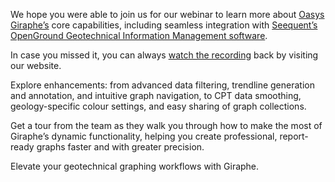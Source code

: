 We hope you were able to join us for our webinar to learn more about [Oasys Giraphe’s](https://www.oasys-software.com/products/giraphe/) core capabilities, including seamless integration with [Seequent’s OpenGround Geotechnical Information Management software](https://eur01.safelinks.protection.outlook.com/?url=https%3A%2F%2Fwww.seequent.com%2Fopenground%2F%3Futm_source%3Doasys%26utm_medium%3Dlanding%2Bpage%26utm_campaign%3Doasys%2Bgiraphe%26utm_id%3Dseequent-oasys&data=05%7C02%7CNeave.Ritchie%40arup.com%7Cb7118ce033cb4aae20a408dd870a4235%7C4ae48b41013745998661fc641fe77bea%7C0%7C0%7C638815200305327150%7CUnknown%7CTWFpbGZsb3d8eyJFbXB0eU1hcGkiOnRydWUsIlYiOiIwLjAuMDAwMCIsIlAiOiJXaW4zMiIsIkFOIjoiTWFpbCIsIldUIjoyfQ%3D%3D%7C0%7C%7C%7C&sdata=mDlN%2F5oe6qj5qkHcKXugezG%2BjtcUNGWyyVuKo8emEN4%3D&reserved=0).

In case you missed it, you can always [watch the recording](https://www.oasys-software.com/webinars/getting-the-most-out-of-dynamic-geotechnical-graphing/) back by visiting our website.

Explore enhancements: from advanced data filtering, trendline generation and annotation, and intuitive graph navigation, to CPT data smoothing, geology-specific colour settings, and easy sharing of graph collections.

Get a tour from the team as they walk you through how to make the most of Giraphe’s dynamic functionality, helping you create professional, report-ready graphs faster and with greater precision.

Elevate your geotechnical graphing workflows with Giraphe.